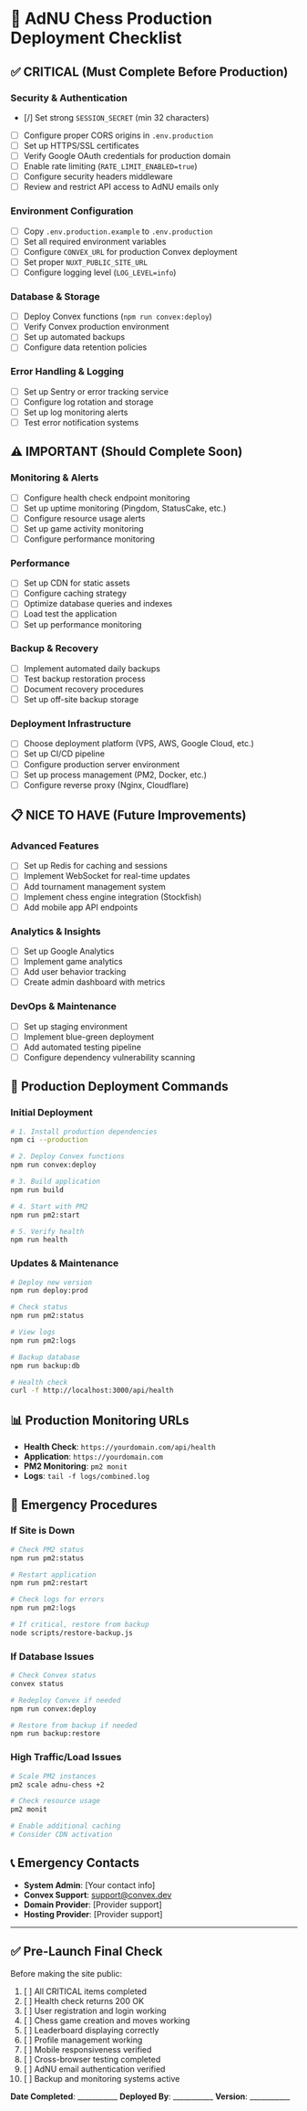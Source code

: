 # 🚀 AdNU Chess Production Deployment Checklist

## ✅ **CRITICAL (Must Complete Before Production)**

### **Security & Authentication**
- [/] Set strong `SESSION_SECRET` (min 32 characters)
- [ ] Configure proper CORS origins in `.env.production`
- [ ] Set up HTTPS/SSL certificates
- [ ] Verify Google OAuth credentials for production domain
- [ ] Enable rate limiting (`RATE_LIMIT_ENABLED=true`)
- [ ] Configure security headers middleware
- [ ] Review and restrict API access to AdNU emails only

### **Environment Configuration**
- [ ] Copy `.env.production.example` to `.env.production`
- [ ] Set all required environment variables
- [ ] Configure `CONVEX_URL` for production Convex deployment
- [ ] Set proper `NUXT_PUBLIC_SITE_URL`
- [ ] Configure logging level (`LOG_LEVEL=info`)

### **Database & Storage**
- [ ] Deploy Convex functions (`npm run convex:deploy`)
- [ ] Verify Convex production environment
- [ ] Set up automated backups
- [ ] Configure data retention policies

### **Error Handling & Logging**
- [ ] Set up Sentry or error tracking service
- [ ] Configure log rotation and storage
- [ ] Set up log monitoring alerts
- [ ] Test error notification systems

## ⚠️ **IMPORTANT (Should Complete Soon)**

### **Monitoring & Alerts**
- [ ] Configure health check endpoint monitoring
- [ ] Set up uptime monitoring (Pingdom, StatusCake, etc.)
- [ ] Configure resource usage alerts
- [ ] Set up game activity monitoring
- [ ] Configure performance monitoring

### **Performance**
- [ ] Set up CDN for static assets
- [ ] Configure caching strategy
- [ ] Optimize database queries and indexes
- [ ] Load test the application
- [ ] Set up performance monitoring

### **Backup & Recovery**
- [ ] Implement automated daily backups
- [ ] Test backup restoration process
- [ ] Document recovery procedures
- [ ] Set up off-site backup storage

### **Deployment Infrastructure**
- [ ] Choose deployment platform (VPS, AWS, Google Cloud, etc.)
- [ ] Set up CI/CD pipeline
- [ ] Configure production server environment
- [ ] Set up process management (PM2, Docker, etc.)
- [ ] Configure reverse proxy (Nginx, Cloudflare)

## 📋 **NICE TO HAVE (Future Improvements)**

### **Advanced Features**
- [ ] Set up Redis for caching and sessions
- [ ] Implement WebSocket for real-time updates
- [ ] Add tournament management system
- [ ] Implement chess engine integration (Stockfish)
- [ ] Add mobile app API endpoints

### **Analytics & Insights**
- [ ] Set up Google Analytics
- [ ] Implement game analytics
- [ ] Add user behavior tracking
- [ ] Create admin dashboard with metrics

### **DevOps & Maintenance**
- [ ] Set up staging environment
- [ ] Implement blue-green deployment
- [ ] Add automated testing pipeline
- [ ] Configure dependency vulnerability scanning

## 🔧 **Production Deployment Commands**

### **Initial Deployment**
```bash
# 1. Install production dependencies
npm ci --production

# 2. Deploy Convex functions
npm run convex:deploy

# 3. Build application
npm run build

# 4. Start with PM2
npm run pm2:start

# 5. Verify health
npm run health
```

### **Updates & Maintenance**
```bash
# Deploy new version
npm run deploy:prod

# Check status
npm run pm2:status

# View logs
npm run pm2:logs

# Backup database
npm run backup:db

# Health check
curl -f http://localhost:3000/api/health
```

## 📊 **Production Monitoring URLs**

- **Health Check**: `https://yourdomain.com/api/health`
- **Application**: `https://yourdomain.com`
- **PM2 Monitoring**: `pm2 monit`
- **Logs**: `tail -f logs/combined.log`

## 🚨 **Emergency Procedures**

### **If Site is Down**
```bash
# Check PM2 status
npm run pm2:status

# Restart application
npm run pm2:restart

# Check logs for errors
npm run pm2:logs

# If critical, restore from backup
node scripts/restore-backup.js
```

### **If Database Issues**
```bash
# Check Convex status
convex status

# Redeploy Convex if needed
npm run convex:deploy

# Restore from backup if needed
npm run backup:restore
```

### **High Traffic/Load Issues**
```bash
# Scale PM2 instances
pm2 scale adnu-chess +2

# Check resource usage
pm2 monit

# Enable additional caching
# Consider CDN activation
```

## 📞 **Emergency Contacts**

- **System Admin**: [Your contact info]
- **Convex Support**: support@convex.dev
- **Domain Provider**: [Provider support]
- **Hosting Provider**: [Provider support]

---

## ✅ **Pre-Launch Final Check**

Before making the site public:

1. [ ] All CRITICAL items completed
2. [ ] Health check returns 200 OK
3. [ ] User registration and login working
4. [ ] Chess game creation and moves working  
5. [ ] Leaderboard displaying correctly
6. [ ] Profile management working
7. [ ] Mobile responsiveness verified
8. [ ] Cross-browser testing completed
9. [ ] AdNU email authentication verified
10. [ ] Backup and monitoring systems active

**Date Completed**: ___________
**Deployed By**: ___________
**Version**: ___________

